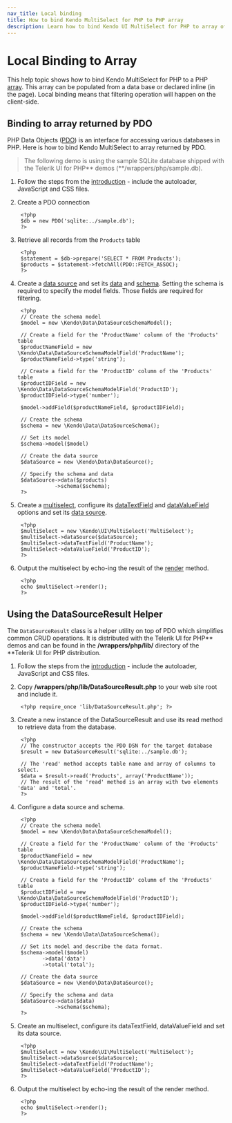 ```yaml
---
nav_title: Local binding
title: How to bind Kendo MultiSelect for PHP to PHP array
description: Learn how to bind Kendo UI MultiSelect for PHP to array of data
---
```


# Local Binding to Array

This help topic shows how to bind Kendo MultiSelect for PHP to a PHP [array](http://php.net/manual/en/language.types.array.php). This array
can be populated from a data base or declared inline (in the page). Local binding means that filtering operation will happen on the client-side.

## Binding to array returned by PDO

PHP Data Objects ([PDO](http://www.php.net/manual/en/intro.pdo.php)) is an interface for accessing various databases in PHP. Here is how to bind Kendo MultiSelect to array
returned by PDO.

> The following demo is using the sample SQLite database shipped with the Telerik UI for PHP** demos (**/wrappers/php/sample.db).

1. Follow the steps from the [introduction](/getting-started/using-kendo-with/php/introduction) - include the autoloader, JavaScript and CSS files.
1. Create a PDO connection

        <?php
        $db = new PDO('sqlite:../sample.db');
        ?>
1. Retrieve all records from the `Products` table

        <?php
        $statement = $db->prepare('SELECT * FROM Products');
        $products = $statement->fetchAll(PDO::FETCH_ASSOC);
        ?>
1. Create a [data source](/api/wrappers/php/Kendo/Data/DataSource) and set its [data](/api/wrappers/php/Kendo/Data/DataSource#data) and [schema](/api/wrappers/php/Kendo/Data/DataSource#schema). Setting the schema is required
to specify the model fields. Those fields are required for filtering.

        <?php
        // Create the schema model
        $model = new \Kendo\Data\DataSourceSchemaModel();

        // Create a field for the 'ProductName' column of the 'Products' table
        $productNameField = new \Kendo\Data\DataSourceSchemaModelField('ProductName');
        $productNameField->type('string');

        // Create a field for the 'ProductID' column of the 'Products' table
        $productIDField = new \Kendo\Data\DataSourceSchemaModelField('ProductID');
        $productIDField->type('number');

        $model->addField($productNameField, $productIDField);

        // Create the schema
        $schema = new \Kendo\Data\DataSourceSchema();

        // Set its model
        $schema->model($model)

        // Create the data source
        $dataSource = new \Kendo\Data\DataSource();

        // Specify the schema and data
        $dataSource->data($products)
                   ->schema($schema);
        ?>
4. Create a [multiselect](/api/wrappers/php/Kendo/UI/MultiSelect), configure its [dataTextField](/api/wrappers/php/Kendo/UI/MultiSelect#datatextfield) and
[dataValueField](/api/wrappers/php/Kendo/UI/MultiSelect#datavaluefield) options and set its [data source](/api/wrappers/php/Kendo/UI/MultiSelect#datasource).

        <?php
        $multiSelect = new \Kendo\UI\MultiSelect('MultiSelect');
        $multiSelect->dataSource($dataSource);
        $multiSelect->dataTextField('ProductName');
        $multiSelect->dataValueField('ProductID');
        ?>
5. Output the multiselect by echo-ing the result of the [render](/api/wrappers/php/Kendo/UI/Widget#render) method.

        <?php
        echo $multiSelect->render();
        ?>


## Using the DataSourceResult Helper

The `DataSourceResult` class is a helper utility on top of PDO which simplifies common CRUD operations.
It is distributed with the Telerik UI for PHP** demos and can be found in the **/wrappers/php/lib/** directory of the **Telerik UI for PHP distribution.

1. Follow the steps from the [introduction](/getting-started/using-kendo-with/php/introduction) - include the autoloader, JavaScript and CSS files.
1. Copy **/wrappers/php/lib/DataSourceResult.php** to your web site root and include it.

        <?php require_once 'lib/DataSourceResult.php'; ?>
1. Create a new instance of the DataSourceResult and use its read method to retrieve data from the database.

        <?php
        // The constructor accepts the PDO DSN for the target database
        $result = new DataSourceResult('sqlite:../sample.db');

        // The 'read' method accepts table name and array of columns to select.
        $data = $result->read('Products', array('ProductName'));
        // The result of the 'read' method is an array with two elements 'data' and 'total'.
        ?>
1. Configure a data source and schema.

        <?php
        // Create the schema model
        $model = new \Kendo\Data\DataSourceSchemaModel();

        // Create a field for the 'ProductName' column of the 'Products' table
        $productNameField = new \Kendo\Data\DataSourceSchemaModelField('ProductName');
        $productNameField->type('string');

        // Create a field for the 'ProductID' column of the 'Products' table
        $productIDField = new \Kendo\Data\DataSourceSchemaModelField('ProductID');
        $productIDField->type('number');

        $model->addField($productNameField, $productIDField);

        // Create the schema
        $schema = new \Kendo\Data\DataSourceSchema();

        // Set its model and describe the data format.
        $schema->model($model)
               ->data('data')
               ->total('total');

        // Create the data source
        $dataSource = new \Kendo\Data\DataSource();

        // Specify the schema and data
        $dataSource->data($data)
                   ->schema($schema);
        ?>
1. Create an multiselect, configure its dataTextField, dataValueField and set its data source.

        <?php
        $multiSelect = new \Kendo\UI\MultiSelect('MultiSelect');
        $multiSelect->dataSource($dataSource);
        $multiSelect->dataTextField('ProductName');
        $multiSelect->dataValueField('ProductID');
        ?>
1. Output the multiselect by echo-ing the result of the render method.

        <?php
        echo $multiSelect->render();
        ?>
